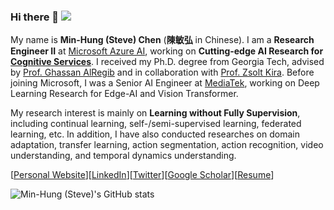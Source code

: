 ### Hi there 👋 ![](https://komarev.com/ghpvc/?username=cmhungsteve&color=green)

My name is **Min-Hung (Steve) Chen** (**陳敏弘** in Chinese). I am a **Research Engineer II** at [Microsoft Azure AI](https://azure.microsoft.com/en-us/overview/ai-platform/), working on **Cutting-edge AI Research for [Cognitive Services](https://azure.microsoft.com/en-us/services/cognitive-services/)**. I received my Ph.D. degree from Georgia Tech, advised by [Prof. Ghassan AlRegib](https://ghassanalregib.info/) and in collaboration with [Prof. Zsolt Kira](https://www.cc.gatech.edu/~zk15/). Before joining Microsoft, I was a Senior AI Engineer at [MediaTek](https://www.mediatek.com/innovations/artificial-intelligence), working on Deep Learning Research for Edge-AI and Vision Transformer.

My research interest is mainly on **Learning without Fully Supervision**, including continual learning, self-/semi-supervised learning, federated learning, etc. In addition, I have also conducted researches on domain adaptation, transfer learning, action segmentation, action recognition, video understanding, and temporal dynamics understanding.

[[Personal Website](https://minhungchen.netlify.app/)][[LinkedIn](https://www.linkedin.com/in/chensteven/)][[Twitter](https://twitter.com/CMHungSteven)][[Google Scholar](https://scholar.google.com/citations?user=ovzuxi8AAAAJ)][[Resume](https://minhungchen.netlify.app/files/cv.pdf)]

![Min-Hung (Steve)'s GitHub stats](https://github-readme-stats.vercel.app/api?username=cmhungsteve&show_icons=true&count_private=true&theme=algolia)

<!--![Top Langs](https://github-readme-stats.vercel.app/api/top-langs/?username=cmhungsteve&layout=compact&theme=vision-friendly-dark)-->

<!--
**cmhungsteve/cmhungsteve** is a ✨ _special_ ✨ repository because its `README.md` (this file) appears on your GitHub profile.

Here are some ideas to get you started:

- 🔭 I’m currently working on ...
- 🌱 I’m currently learning ...
- 👯 I’m looking to collaborate on ...
- 🤔 I’m looking for help with ...
- 💬 Ask me about ...
- 📫 How to reach me: ...
- 😄 Pronouns: ...
- ⚡ Fun fact: ...
-->
